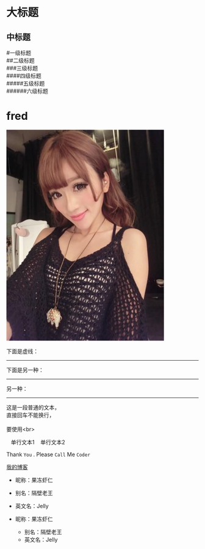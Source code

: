 大标题
====
中标题
---
#一级标题  
##二级标题  
###三级标题  
####四级标题  
#####五级标题  
######六级标题  
# fred
![Alt text](https://github.com/samFromChina/fred/blob/dev/Screenshots/1.jpg)

下面是虚线：

--------
下面是另一种：
****
另一种：
_____

这是一段普通的文本，  
直接回车不能换行，<br>  
要使用\<br>  

    单行文本1
    单行文本2


Thank `You` . Please `Call` Me `Coder`


[我的博客](http://blog.csdn.net/guodongxiaren "悬停显示") 


* 昵称：果冻虾仁  
* 别名：隔壁老王  
* 英文名：Jelly  

* 昵称：果冻虾仁  
	* 别名：隔壁老王  
 	* 英文名：Jelly  
